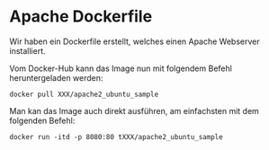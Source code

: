 # Apache Dockerfile

Wir haben ein Dockerfile erstellt, welches einen Apache Webserver installiert. 

Vom Docker-Hub kann das Image nun mit folgendem Befehl heruntergeladen werden:
```
docker pull XXX/apache2_ubuntu_sample
```

Man kan das Image auch direkt ausführen, am einfachsten mit dem folgenden Befehl:
```
docker run -itd -p 8080:80 tXXX/apache2_ubuntu_sample
```
